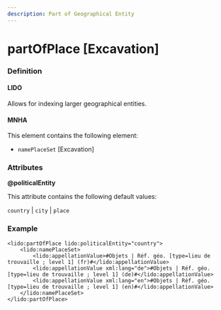```yaml
---
description: Part of Geographical Entity
---
```


# partOfPlace \[Excavation\]

### Definition

#### LIDO

Allows for indexing larger geographical entities.

#### MNHA

This element contains the following element:

* `namePlaceSet` \[Excavation\]

### Attributes

**@politicalEntity**

This attribute contains the following default values:

`country` \| `city` \| `place`

### Example

```markup
<lido:partOfPlace lido:politicalEntity="country">
    <lido:namePlaceSet>
        <lido:appellationValue>#Objets | Réf. géo. [type=lieu de trouvaille ; level 1] (fr)#</lido:appellationValue>
        <lido:appellationValue xml:lang="de">#Objets | Réf. géo. [type=lieu de trouvaille ; level 1] (de)#</lido:appellationValue>
        <lido:appellationValue xml:lang="en">#Objets | Réf. géo. [type=lieu de trouvaille ; level 1] (en)#</lido:appellationValue>
    </lido:namePlaceSet>
</lido:partOfPlace>
```


